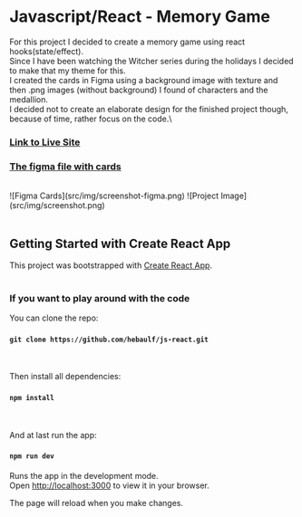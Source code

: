 # Javascript/React - Memory Game

For this project I decided to create a memory game using react hooks(state/effect).\
Since I have been watching the Witcher series during the holidays I decided to make that my theme for this.\
I created the cards in Figma using a background image with texture and then .png images (without background) I found of characters and the medallion.\
I decided not to create an elaborate design for the finished project though, because of time, rather focus on the code.\

### [Link to Live Site](https://hebaulf.github.io/js-react/) 
### [The figma file with cards](https://www.figma.com/file/4CgYEbhL3pIVVN996kCxPy/Untitled?node-id=0%3A1)

<br/>
![Figma Cards](src/img/screenshot-figma.png)
![Project Image](src/img/screenshot.png)
<br/>
<br/>

## Getting Started with Create React App

This project was bootstrapped with [Create React App](https://github.com/facebook/create-react-app).  
<br/>

### If you want to play around with the code

You can clone the repo:

#### `git clone https://github.com/hebaulf/js-react.git`  
<br/>

Then install all dependencies:

#### `npm install`  
<br/>

And at last run the app:

#### `npm run dev`

Runs the app in the development mode.\
Open [http://localhost:3000](http://localhost:3000) to view it in your browser.

The page will reload when you make changes.
